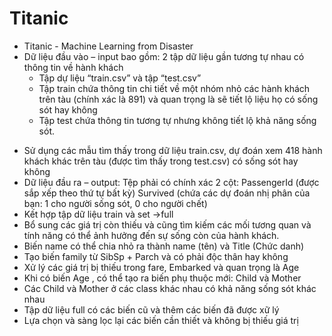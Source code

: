 # Titanic
- Titanic - Machine Learning from Disaster
- Dữ liệu đầu vào – input bao gồm: 2 tập dữ liệu gần tương tự nhau có thông tin về hành khách
	+ Tập dự liệu “train.csv” và tập “test.csv”
	+ Tập train  chứa thông tin chi tiết về một nhóm nhỏ các hành khách trên tàu (chính xác là 891) và quan trọng là sẽ tiết lộ liệu họ có sống sót hay không
	+ Tập test chứa thông tin tương tự nhưng không tiết lộ khả năng sống sót.
+ Sử dụng các mẫu tìm thấy trong dữ liệu train.csv, dự đoán xem 418 hành khách khác trên tàu (được tìm thấy trong test.csv) có sống sót hay không
+ Dữ liệu đầu ra – output: Tệp phải có chính xác 2 cột: PassengerId (được sắp xếp theo thứ tự bất kỳ) Survived (chứa các dự đoán nhị phân của bạn: 1 cho người sống sót, 0 cho người chết)
+ Kết hợp tập dữ liệu train và set ->full
+ Bổ sung các giá trị còn thiếu và cũng tìm kiếm các mối tương quan và tính năng có thể ảnh hưởng đến sự sống còn của hành khách.
+ Biến name có thể chia nhỏ ra thành name (tên) và Title (Chức danh)
+ Tạo biến family từ SibSp + Parch và có phải độc thân hay không
+ Xử lý các giá trị bị thiếu trong fare, Embarked và quan trọng là Age
+ Khi có biến Age , có thể tạo ra biến phụ thuộc mới: Child và Mother
+ Các Child và Mother ở các class khác nhau có khả năng sống sót khác nhau
+ Tập dữ liệu full có các biến cũ và thêm các biến đã được xữ lý
+ Lựa chọn và sàng lọc lại các biến cần thiết và không bị thiếu giá trị

